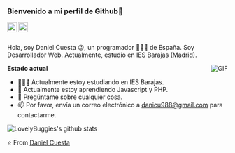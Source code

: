 ### Bienvenido a mi perfil de Github👋

<a href="https://www.linkedin.com/in/daniel-c-255906233/">
  <img align="left" alt="LinkedIn" width="22px" src="https://cdn.jsdelivr.net/npm/simple-icons@3.1.0/icons/linkedin.svg" />
</a>
<a href="danicu988@gmail.com">
  <img align="left" alt="'Gmail" width="22px" src="https://cdn.jsdelivr.net/npm/simple-icons@3.1.0/icons/gmail.svg" />
</a>

<br />
<br />

Hola, soy Daniel Cuesta 😉, un programador 👨🏻‍💻 de España. Soy Desarrollador Web. Actualmente, estudio en IES Barajas (Madrid).

  <img align="right" alt="GIF" src="https://media.giphy.com/media/iIqmM5tTjmpOB9mpbn/giphy.gif" />

**Estado actual**

- 👨🏻‍💻 Actualmente estoy estudiando en IES Barajas.
- 🌱 Actualmente estoy aprendiendo Javascript y PHP.
- 💬 Pregúntame sobre cualquier cosa.
- 📫 Por favor, envía un correo electrónico a danicu988@gmail.com para contactarme.

![LovelyBuggies's github stats](https://github-readme-stats.vercel.app/api?username=DanielCuesta98&show_icons=true&hide_border=true)

⭐️ From [Daniel Cuesta](https://github.com/DanielCuesta98)
